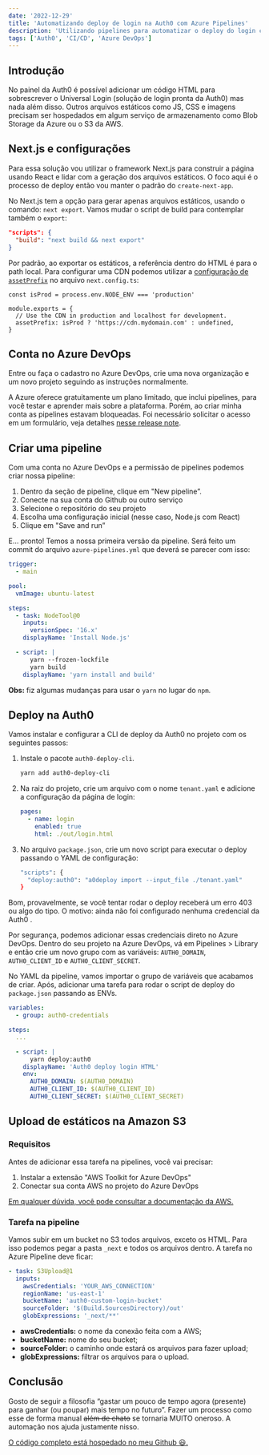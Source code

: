 ```yaml
---
date: '2022-12-29'
title: 'Automatizando deploy de login na Auth0 com Azure Pipelines'
description: 'Utilizando pipelines para automatizar o deploy do login customizado na Auth0'
tags: ['Auth0', 'CI/CD', 'Azure DevOps']
---
```


## Introdução

No painel da Auth0 é possível adicionar um código HTML para sobrescrever o Universal Login (solução de login pronta da Auth0) mas nada além disso. Outros arquivos estáticos como JS, CSS e imagens precisam ser hospedados em algum serviço de armazenamento como Blob Storage da Azure ou o S3 da AWS.

## Next.js e configurações

Para essa solução vou utilizar o framework Next.js para construir a página usando React e lidar com a geração dos arquivos estáticos. O foco aqui é o processo de deploy então vou manter o padrão do `create-next-app`.

No Next.js tem a opção para gerar apenas arquivos estáticos, usando o comando: `next export`. Vamos mudar o script de build para contemplar também o `export`:

```json
"scripts": {
  "build": "next build && next export"
}
```

Por padrão, ao exportar os estáticos, a referência dentro do HTML é para o path local. Para configurar uma CDN podemos utilizar a [configuração de `assetPrefix`](https://nextjs.org/docs/api-reference/next.config.js/cdn-support-with-asset-prefix) no arquivo `next.config.ts`:

```tsx
const isProd = process.env.NODE_ENV === 'production'

module.exports = {
  // Use the CDN in production and localhost for development.
  assetPrefix: isProd ? 'https://cdn.mydomain.com' : undefined,
}
```

## Conta no Azure DevOps

Entre ou faça o cadastro no Azure DevOps, crie uma nova organização e um novo projeto seguindo as instruções normalmente.

A Azure oferece gratuitamente um plano limitado, que inclui pipelines, para você testar e aprender mais sobre a plataforma. Porém, ao criar minha conta as pipelines estavam bloqueadas. Foi necessário solicitar o acesso em um formulário, veja detalhes [nesse release note](https://learn.microsoft.com/en-us/azure/devops/release-notes/2021/sprint-184-update#changes-to-azure-pipelines-free-grants).

## Criar uma pipeline

Com uma conta no Azure DevOps e a permissão de pipelines podemos criar nossa pipeline:

1. Dentro da seção de pipeline, clique em "New pipeline”.
2. Conecte na sua conta do Github ou outro serviço
3. Selecione o repositório do seu projeto
4. Escolha uma configuração inicial (nesse caso, Node.js com React)
5. Clique em "Save and run”

E… pronto! Temos a nossa primeira versão da pipeline. Será feito um commit do arquivo `azure-pipelines.yml` que deverá se parecer com isso:

```yaml
trigger:
  - main

pool:
  vmImage: ubuntu-latest

steps:
  - task: NodeTool@0
    inputs:
      versionSpec: '16.x'
    displayName: 'Install Node.js'

  - script: |
      yarn --frozen-lockfile
      yarn build
    displayName: 'yarn install and build'
```

**Obs:** fiz algumas mudanças para usar o `yarn` no lugar do `npm`.

## Deploy na Auth0

Vamos instalar e configurar a CLI de deploy da Auth0 no projeto com os seguintes passos:

1. Instale o pacote `auth0-deploy-cli`.

   ```bash
   yarn add auth0-deploy-cli
   ```

2. Na raiz do projeto, crie um arquivo com o nome `tenant.yaml` e adicione a configuração da página de login:

   ```yaml
   pages:
     - name: login
       enabled: true
       html: ./out/login.html
   ```

3. No arquivo `package.json`, crie um novo script para executar o deploy passando o YAML de configuração:

   ```bash
   "scripts": {
     "deploy:auth0": "a0deploy import --input_file ./tenant.yaml"
   }
   ```

Bom, provavelmente, se você tentar rodar o deploy receberá um erro 403 ou algo do tipo. O motivo: ainda não foi configurado nenhuma credencial da Auth0 .

Por segurança, podemos adicionar essas credenciais direto no Azure DevOps. Dentro do seu projeto na Azure DevOps, vá em Pipelines > Library e então crie um novo grupo com as variáveis: `AUTH0_DOMAIN`, `AUTH0_CLIENT_ID` e `AUTH0_CLIENT_SECRET`.

No YAML da pipeline, vamos importar o grupo de variáveis que acabamos de criar. Após, adicionar uma tarefa para rodar o script de deploy do `package.json` passando as ENVs.

```yaml
variables:
  - group: auth0-credentials

steps:
  ...

  - script: |
      yarn deploy:auth0
    displayName: 'Auth0 deploy login HTML'
    env:
      AUTH0_DOMAIN: $(AUTH0_DOMAIN)
      AUTH0_CLIENT_ID: $(AUTH0_CLIENT_ID)
      AUTH0_CLIENT_SECRET: $(AUTH0_CLIENT_SECRET)
```

## Upload de estáticos na Amazon S3

### Requisitos

Antes de adicionar essa tarefa na pipelines, você vai precisar:

1. Instalar a extensão "AWS Toolkit for Azure DevOps"
2. Conectar sua conta AWS no projeto do Azure DevOps

[Em qualquer dúvida, você pode consultar a documentação da AWS.](https://docs.aws.amazon.com/vsts/latest/userguide/getting-started.html)

### Tarefa na pipeline

Vamos subir em um bucket no S3 todos arquivos, exceto os HTML. Para isso podemos pegar a pasta `_next` e todos os arquivos dentro. A tarefa no Azure Pipeline deve ficar:

```yaml
- task: S3Upload@1
  inputs:
    awsCredentials: 'YOUR_AWS_CONNECTION'
    regionName: 'us-east-1'
    bucketName: 'auth0-custom-login-bucket'
    sourceFolder: '$(Build.SourcesDirectory)/out'
    globExpressions: '_next/**'
```

- **awsCredentials:** o nome da conexão feita com a AWS;
- **bucketName:** nome do seu bucket;
- **sourceFolder:** o caminho onde estará os arquivos para fazer upload;
- **globExpressions:** filtrar os arquivos para o upload.

## Conclusão

Gosto de seguir a filosofia “gastar um pouco de tempo agora (presente) para ganhar (ou poupar) mais tempo no futuro”. Fazer um processo como esse de forma manual ~~além de chato~~ se tornaria MUITO oneroso. A automação nos ajuda justamente nisso.

[O código completo está hospedado no meu Github 😃.](https://github.com/mauriciomutte/pipeline-playground/tree/main/auth0-custom-login-deploy)
